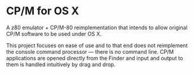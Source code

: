 CP/M for OS X
=============

A z80 emulator + CP/M-80 reimplementation that intends to allow original CP/M software to be used under OS X.

This project focuses on ease of use and to that end does not reimplement the console command processor — there is
no command line. CP/M applications are opened directly from the Finder and input and output to them is handled
intuitively by drag and drop.